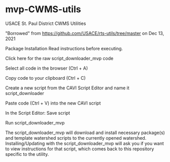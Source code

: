# mvp-CWMS-utils
USACE St. Paul District CWMS Utilities

"Borrowed" from https://github.com/USACE/rts-utils/tree/master on Dec 13, 2021

Package Installation
Read instructions before executing.

Click here for the raw script_downloader_mvp code

Select all code in the browser (Ctrl + A)

Copy code to your clipboard (Ctrl + C)

Create a new script from the CAVI Script Editor and name it script_downloader

Paste code (Ctrl + V) into the new CAVI script

In the Script Editor: Save script

Run script_downloader_mvp

The script_downloader_mvp will download and install necessary package(s) and template watershed scripts to the currently opened watershed. Installing/Updating with the script_downloader_mvp will ask you if you want to view instructions for that script, which comes back to this repository specific to the utility.
